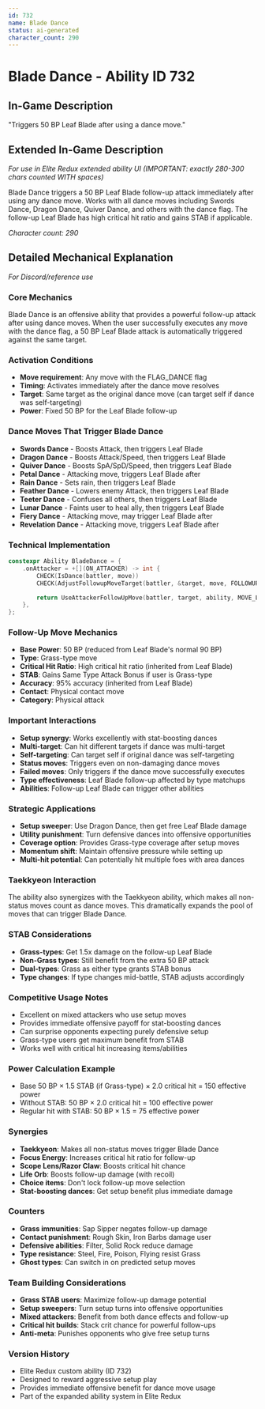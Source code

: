 ```yaml
---
id: 732
name: Blade Dance
status: ai-generated
character_count: 290
---
```


# Blade Dance - Ability ID 732

## In-Game Description
"Triggers 50 BP Leaf Blade after using a dance move."

## Extended In-Game Description
*For use in Elite Redux extended ability UI (IMPORTANT: exactly 280-300 chars counted WITH spaces)*

Blade Dance triggers a 50 BP Leaf Blade follow-up attack immediately after using any dance move. Works with all dance moves including Swords Dance, Dragon Dance, Quiver Dance, and others with the dance flag. The follow-up Leaf Blade has high critical hit ratio and gains STAB if applicable.

*Character count: 290*

## Detailed Mechanical Explanation
*For Discord/reference use*

### Core Mechanics
Blade Dance is an offensive ability that provides a powerful follow-up attack after using dance moves. When the user successfully executes any move with the dance flag, a 50 BP Leaf Blade attack is automatically triggered against the same target.

### Activation Conditions
- **Move requirement**: Any move with the FLAG_DANCE flag
- **Timing**: Activates immediately after the dance move resolves
- **Target**: Same target as the original dance move (can target self if dance was self-targeting)
- **Power**: Fixed 50 BP for the Leaf Blade follow-up

### Dance Moves That Trigger Blade Dance
- **Swords Dance** - Boosts Attack, then triggers Leaf Blade
- **Dragon Dance** - Boosts Attack/Speed, then triggers Leaf Blade  
- **Quiver Dance** - Boosts SpA/SpD/Speed, then triggers Leaf Blade
- **Petal Dance** - Attacking move, triggers Leaf Blade after
- **Rain Dance** - Sets rain, then triggers Leaf Blade
- **Feather Dance** - Lowers enemy Attack, then triggers Leaf Blade
- **Teeter Dance** - Confuses all others, then triggers Leaf Blade
- **Lunar Dance** - Faints user to heal ally, then triggers Leaf Blade
- **Fiery Dance** - Attacking move, may trigger Leaf Blade after
- **Revelation Dance** - Attacking move, triggers Leaf Blade after

### Technical Implementation
```c
constexpr Ability BladeDance = {
    .onAttacker = +[](ON_ATTACKER) -> int {
        CHECK(IsDance(battler, move))
        CHECK(AdjustFollowupMoveTarget(battler, &target, move, FOLLOWUP_ALLOW_SELF))

        return UseAttackerFollowUpMove(battler, target, ability, MOVE_LEAF_BLADE, 50);
    },
};
```

### Follow-Up Move Mechanics
- **Base Power**: 50 BP (reduced from Leaf Blade's normal 90 BP)
- **Type**: Grass-type move
- **Critical Hit Ratio**: High critical hit ratio (inherited from Leaf Blade)
- **STAB**: Gains Same Type Attack Bonus if user is Grass-type
- **Accuracy**: 95% accuracy (inherited from Leaf Blade)
- **Contact**: Physical contact move
- **Category**: Physical attack

### Important Interactions
- **Setup synergy**: Works excellently with stat-boosting dances
- **Multi-target**: Can hit different targets if dance was multi-target
- **Self-targeting**: Can target self if original dance was self-targeting
- **Status moves**: Triggers even on non-damaging dance moves
- **Failed moves**: Only triggers if the dance move successfully executes
- **Type effectiveness**: Leaf Blade follow-up affected by type matchups
- **Abilities**: Follow-up Leaf Blade can trigger other abilities

### Strategic Applications
- **Setup sweeper**: Use Dragon Dance, then get free Leaf Blade damage
- **Utility punishment**: Turn defensive dances into offensive opportunities  
- **Coverage option**: Provides Grass-type coverage after setup moves
- **Momentum shift**: Maintain offensive pressure while setting up
- **Multi-hit potential**: Can potentially hit multiple foes with area dances

### Taekkyeon Interaction
The ability also synergizes with the Taekkyeon ability, which makes all non-status moves count as dance moves. This dramatically expands the pool of moves that can trigger Blade Dance.

### STAB Considerations
- **Grass-types**: Get 1.5x damage on the follow-up Leaf Blade
- **Non-Grass types**: Still benefit from the extra 50 BP attack
- **Dual-types**: Grass as either type grants STAB bonus
- **Type changes**: If type changes mid-battle, STAB adjusts accordingly

### Competitive Usage Notes
- Excellent on mixed attackers who use setup moves
- Provides immediate offensive payoff for stat-boosting dances
- Can surprise opponents expecting purely defensive setup
- Grass-type users get maximum benefit from STAB
- Works well with critical hit increasing items/abilities

### Power Calculation Example
- Base 50 BP × 1.5 STAB (if Grass-type) × 2.0 critical hit = 150 effective power
- Without STAB: 50 BP × 2.0 critical hit = 100 effective power
- Regular hit with STAB: 50 BP × 1.5 = 75 effective power

### Synergies
- **Taekkyeon**: Makes all non-status moves trigger Blade Dance
- **Focus Energy**: Increases critical hit ratio for follow-up
- **Scope Lens/Razor Claw**: Boosts critical hit chance
- **Life Orb**: Boosts follow-up damage (with recoil)
- **Choice items**: Don't lock follow-up move selection
- **Stat-boosting dances**: Get setup benefit plus immediate damage

### Counters
- **Grass immunities**: Sap Sipper negates follow-up damage
- **Contact punishment**: Rough Skin, Iron Barbs damage user
- **Defensive abilities**: Filter, Solid Rock reduce damage
- **Type resistance**: Steel, Fire, Poison, Flying resist Grass
- **Ghost types**: Can switch in on predicted setup moves

### Team Building Considerations
- **Grass STAB users**: Maximize follow-up damage potential
- **Setup sweepers**: Turn setup turns into offensive opportunities
- **Mixed attackers**: Benefit from both dance effects and follow-up
- **Critical hit builds**: Stack crit chance for powerful follow-ups
- **Anti-meta**: Punishes opponents who give free setup turns

### Version History
- Elite Redux custom ability (ID 732)
- Designed to reward aggressive setup play
- Provides immediate offensive benefit for dance move usage
- Part of the expanded ability system in Elite Redux